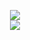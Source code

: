 <p align="center">
<a href="https://botwat.ch/joe"><img src="https://u.swvn9.net/2017/LpPBp.png"></a>
<br>
<strong style="font-size: 140% !important; text-align: center !important;"><a href="https://discord.gg/TMxMkvW"><img src="https://discordapp.com/api/guilds/341666084748787712/widget.png?style=shield"></a></strong>
</p>

<!--# Readme Coming Soon™-->
